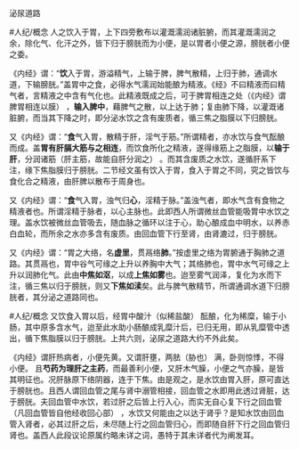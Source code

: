 泌尿道路

#人纪/概念 
人之饮入于胃，上下四旁敷布以灌溉濡润诸脏腑，而其灌溉濡润之余，除化气、化汗之外，皆下归于膀胱而为小便，是以胃者小便之源，膀胱者小便之委。

《内经》谓：“**饮**入于胃，游溢精气，上输于脾，脾气散精，上归于肺，通调水道，下输膀胱。”盖胃中之食，必得水气濡润始能酿为精液。《经》不曰精液而曰精气者，言精液之中含有气化也。此精液既成之后，可于脾胃相连之处（《内经》谓脾胃相连以膜） ，**输入脾中**，藉脾气之散，以上达于肺；复由肺下降，以灌溉诸脏腑，而当其下降之时，即分泌水饮之含有废质者，循三焦之脂膜以下归膀胱。


又《内经》谓：“**食**气入胃，散精于肝，淫气于筋。”所谓精者，亦水饮与食气酝酿而成。盖**胃有肝膈大筋与之相连**，而饮食所化之精液，遂得缘筋上之脂膜，以**输于肝**，分润诸筋（肝主筋，故能自肝分润之） 。而其含废质之水饮，遂循肝系下注，缘下焦脂膜归于膀胱。二节经文虽有饮入于胃，食入于胃之不同，究之皆饮与食化合之精液，由肝脾以散布于周身也。

又《内经》谓：“**食**气入胃，浊气归**心**，淫精于脉。”盖浊气者，即水气含有食物之精液者也。所谓淫精于脉者，以心主脉也。此即西人所谓微丝血管能吸胃中水饮之理。盖水饮被微丝血管吸去，随血脉之循环以注于心，助心酿成血中明水，以养赤白血轮，而所余之水亦多含有废质。由回血管下行至肾，由肾漉过，归于膀胱。

又《内经》谓：“胃之大络，名**虚里**，贯鬲络**肺**。”按虚里之络为胃腑通于胸肺之道路。其贯鬲也，胃中谷气可缘之上升以养胸中大气；其络肺也，胃中水气可缘之上升以润肺化气。此由**中焦如沤**，以成**上焦如雾**也。迨至雾气润泽，复化为水而下注，循三焦以归于膀胱，则又**下焦如渎**矣。此与脾气散精节，所谓通调水道下归膀胱者，其分泌之道路同也。

#人纪/概念 
又饮食入胃以后，经胃中酸汁（似稀盐酸） 酝酿，化为稀糜，输于小肠，其中原多含水气，迨至此水助小肠酿成乳糜汁后，已归无用，即从乳糜管中透出，循下焦脂膜以归于膀胱。上共六则，泌尿之道路大约不外此矣。

《内经》谓肝热病者，小便先黄。又谓肝壅，两胠（胁也） 满，卧则惊悸，不得小便。
且**芍药为理肝之主药**，而最善利小便，又肝木气臊，小便之气亦臊，是皆其明征也。况肝脉原下络阴器，连于下焦。由是观之，是水饮由胃入肝，原可直达于膀胱也。且西人谓回血管之尾与肾中溺管相接，回血管之水即用此透过肾脏，达于膀胱。夫回血管中水饮，若过肝之后皆上行入心，而实无自心复下行之回血管（凡回血管皆自他经收回心部） ，水饮又何能由之以达于肾乎？是知水饮由回血管入肾者，必其过肝之后，未尽随上行之回血管归心，而即随自肝下行之回血管归肾也。盖西人此段议论原属约略未详之词，愚特于其未详者代为阐发耳。